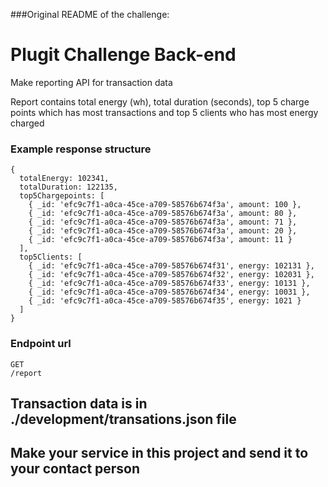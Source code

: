 ###Original README of the challenge:

# Plugit Challenge Back-end

Make reporting API for transaction data

Report contains total energy (wh), total duration (seconds), top 5 charge points which has most transactions and top 5 clients who has most energy charged
### Example response structure
```
{
  totalEnergy: 102341,
  totalDuration: 122135,
  top5Chargepoints: [
    { _id: 'efc9c7f1-a0ca-45ce-a709-58576b674f3a', amount: 100 },
    { _id: 'efc9c7f1-a0ca-45ce-a709-58576b674f3a', amount: 80 },
    { _id: 'efc9c7f1-a0ca-45ce-a709-58576b674f3a', amount: 71 },
    { _id: 'efc9c7f1-a0ca-45ce-a709-58576b674f3a', amount: 20 },
    { _id: 'efc9c7f1-a0ca-45ce-a709-58576b674f3a', amount: 11 }
  ],
  top5Clients: [
    { _id: 'efc9c7f1-a0ca-45ce-a709-58576b674f31', energy: 102131 },
    { _id: 'efc9c7f1-a0ca-45ce-a709-58576b674f32', energy: 102031 },
    { _id: 'efc9c7f1-a0ca-45ce-a709-58576b674f33', energy: 10131 },
    { _id: 'efc9c7f1-a0ca-45ce-a709-58576b674f34', energy: 10031 },
    { _id: 'efc9c7f1-a0ca-45ce-a709-58576b674f35', energy: 1021 }
  ]
}
```
### Endpoint url
```
GET
/report
```

## Transaction data is in ./development/transations.json file

## Make your service in this project and send it to your contact person